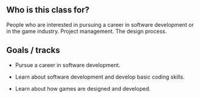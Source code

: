 ## Who is this class for?

People who are interested in pursuing a career in software development or in the game industry.
Project management.
The design process.

## Goals / tracks

* Pursue a career in software development.

* Learn about software development and develop basic coding skills.

* Learn about how games are designed and developed.

